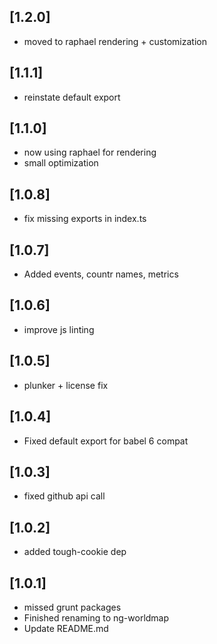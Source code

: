## [1.2.0]
- moved to raphael rendering + customization

## [1.1.1]
- reinstate default export

## [1.1.0]
- now using raphael for rendering
- small optimization

## [1.0.8]
- fix missing exports in index.ts

## [1.0.7]
- Added events, countr names, metrics

## [1.0.6]
- improve js linting

## [1.0.5]
- plunker + license fix

## [1.0.4]
- Fixed default export for babel 6 compat

## [1.0.3]
- fixed github api call

## [1.0.2]
- added tough-cookie dep

## [1.0.1]
- missed grunt packages
- Finished renaming to ng-worldmap
- Update README.md
